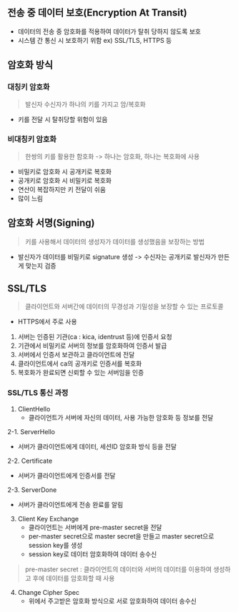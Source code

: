 ## 전송 중 데이터 보호(Encryption At Transit)
- 데이터의 전송 중 암호화를 적용하여 데이터가 탈취 당하지 않도록 보호
- 시스템 간 통신 시 보호하기 위함 ex) SSL/TLS, HTTPS 등

## 암호화 방식

### 대칭키 암호화
> 발신자 수신자가 하나의 키를 가지고 암/복호화
- 키를 전달 시 탈취당할 위험이 있음

### 비대칭키 암호화
> 한쌍의 키를 활용한 함호화 -> 하나는 암호화, 하나는 복호화에 사용
- 비밀키로 암호화 시 공개키로 복호화
- 공개키로 암호화 시 비밀키로 복호화
- 연산이 복잡하지만 키 전달이 쉬움
- 많이 느림

## 암호화 서명(Signing)
> 키를 사용해서 데이터의 생성자가 데이터를 생성했음을 보장하는 방법
- 발신자가 데이터를 비밀키로 signature 생성 -> 수신자는 공개키로 발신자가 만든게 맞는지 검증

## SSL/TLS
> 클라이언트와 서버간에 데이터의 무경성과 기밀성을 보장할 수 있는 프로토콜
- HTTPS에서 주로 사용

1. 서버는 인증된 기관(ca : kica, identrust 등)에 인증서 요청
2. 기관에서 비밀키로 서버의 정보를 암호화하여 인증서 발급
3. 서버에서 인증서 보관하고 클라이언트에 전달
4. 클라이언트에서 ca의 공개키로 인증서를 복호화
5. 복호화가 완료되면 신뢰할 수 있는 서버임을 인증

### SSL/TLS 통신 과정
1. ClientHello
   - 클라이언트가 서버에 자신의 데이터, 사용 가능한 암호화 등 정보를 전달
     
2-1. ServerHello
   - 서버가 클라이언트에게 데이터, 세션ID 암호화 방식 등을 전달
     
2-2. Certificate
   - 서버가 클라이언트에게 인증서를 전달
     
2-3. ServerDone
   - 서버가 클라이언트에게 전송 완료를 알림
     
3. Client Key Exchange
   - 클라이언트는 서버에게 pre-master secret을 전달
   - per-master secret으로 master secret을 만들고 master secret으로 session key를 생성
   - session key로 데이터 암호화하여 데이터 송수신
> pre-master secret : 클라이언트의 데이터와 서버의 데이터를 이용하여 생성하고 후에 데이터를 암호화할 때 사용
4. Change Cipher Spec
   - 위에서 주고받은 암호화 방식으로 서로 암호화하여 데이터 송수신
